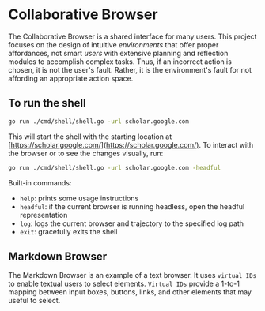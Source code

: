 # Collaborative Browser

The Collaborative Browser is a shared interface for many users. This project focuses on the design of intuitive _environments_ that offer proper affordances, not smart _users_ with extensive planning and reflection modules to accomplish complex tasks. Thus, if an incorrect action is chosen, it is not the user's fault. Rather, it is the environment's fault for not affording an appropriate action space.

## To run the shell

```bash
go run ./cmd/shell/shell.go -url scholar.google.com
```

This will start the shell with the starting location at [https://scholar.google.com/](https://scholar.google.com/). To interact with the browser or to see the changes visually, run:

```bash
go run ./cmd/shell/shell.go -url scholar.google.com -headful
```

Built-in commands:

- `help`: prints some usage instructions
- `headful`: if the current browser is running headless, open the headful representation
- `log`: logs the current browser and trajectory to the specified log path
- `exit`: gracefully exits the shell

## Markdown Browser

The Markdown Browser is an example of a text browser. It uses `virtual IDs` to enable textual users to select elements.
`Virtual IDs` provide a 1-to-1 mapping between input boxes, buttons, links, and other elements that may useful to select.
